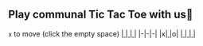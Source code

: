 
## Play communal Tic Tac Toe with us🎲
`x` to move (click the empty space)
|[&nbsp;](https://github.com/liepieshov/liepieshov/issues/new?title=move:x--x-o---)|[&nbsp;](https://github.com/liepieshov/liepieshov/issues/new?title=move:-x-x-o---)|[&nbsp;](https://github.com/liepieshov/liepieshov/issues/new?title=move:--xx-o---)|
|-|-|-|
|x|[&nbsp;](https://github.com/liepieshov/liepieshov/issues/new?title=move:---xxo---)|o|
|[&nbsp;](https://github.com/liepieshov/liepieshov/issues/new?title=move:---x-ox--)|[&nbsp;](https://github.com/liepieshov/liepieshov/issues/new?title=move:---x-o-x-)|[&nbsp;](https://github.com/liepieshov/liepieshov/issues/new?title=move:---x-o--x)|


